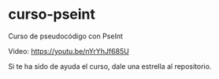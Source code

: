 # curso-pseint
Curso de pseudocódigo con PseInt

Video: https://youtu.be/nYrYhJf685U

Si te ha sido de ayuda el curso, dale una estrella al repositorio.
